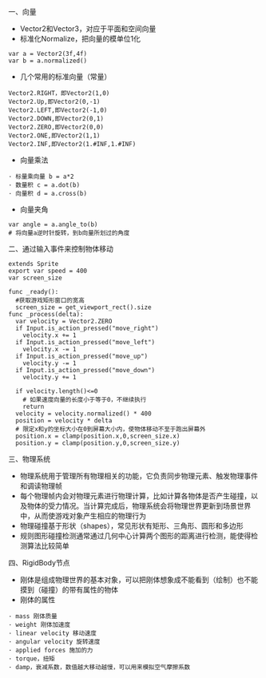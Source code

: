 一、向量
- Vector2和Vector3，对应于平面和空间向量
- 标准化Normalize，把向量的模单位1化
```
var a = Vector2(3f,4f)
var b = a.normalized()
```
- 几个常用的标准向量（常量）
```
Vector2.RIGHT，即Vector2(1,0)
Vector2.Up,即Vector2(0,-1)
Vector2.LEFT,即Vector2(-1,0)
Vector2.DOWN,即Vector2(0,1)
Vector2.ZERO,即Vector2(0,0)
Vector2.ONE,即Vector2(1,1)
Vector2.INF,即Vector2(1.#INF,1.#INF)
```
- 向量乘法
```
· 标量乘向量 b = a*2
· 数量积 c = a.dot(b)
· 向量积 d = a.cross(b)
```
- 向量夹角
```
var angle = a.angle_to(b)
# 将向量a逆时针旋转，到b向量所划过的角度
```
二、通过输入事件来控制物体移动
```Godot
extends Sprite
export var speed = 400
var screen_size

func _ready():
  #获取游戏矩形窗口的宽高
  screen_size = get_viewport_rect().size
func _process(delta):
  var velocity = Vector2.ZERO
  if Input.is_action_pressed("move_right")
    velocity.x += 1
  if Input.is_action_pressed("move_left")
    velocity.x -= 1
  if Input.is_action_pressed("move_up")
    velocity.y -= 1
  if Input.is_action_pressed("move_down")
    velocity.y += 1
  
  if velocity.length()<=0
    # 如果速度向量的长度小于等于0，不继续执行
    return
  velocity = velocity.normalized() * 400
  position = velocity * delta
  # 限定x和y的坐标大小在0到屏幕大小内，使物体移动不至于跑出屏幕外
  position.x = clamp(position.x,0,screen_size.x)
  position.y = clamp(position.y,0,screen_size.y)
```
三、物理系统
- 物理系统用于管理所有物理相关的功能，它负责同步物理元素、触发物理事件和调读物理帧
- 每个物理帧内会对物理元素进行物理计算，比如计算各物体是否产生碰撞，以及物体的受力情况。当计算完成后，物理系统会将物理世界更新到场景世界中，从而使游戏对象产生相应的物理行为
- 物理碰撞基于形状（shapes），常见形状有矩形、三角形、圆形和多边形
- 规则图形碰撞检测通常通过几何中心计算两个图形的距离进行检测，能使得检测算法比较简单

四、RigidBody节点
- 刚体是组成物理世界的基本对象，可以把刚体想象成不能看到（绘制）也不能摸到（碰撞）的带有属性的物体
- 刚体的属性
```
· mass 刚体质量
· weight 刚体加速度
· linear velocity 移动速度
· angular velocity 旋转速度
· applied forces 施加的力
· torque，扭矩 
· damp，衰减系数，数值越大移动越慢，可以用来模拟空气摩擦系数
```
